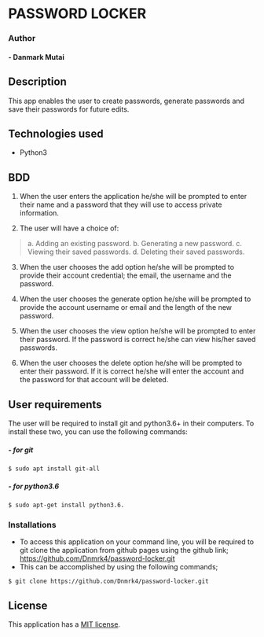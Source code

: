 # PASSWORD LOCKER

### Author

#### - Danmark Mutai

## Description

This app enables the user to create passwords, generate passwords and save their passwords for future edits.

## Technologies used

- Python3

## BDD

1. When the user enters the application he/she will be prompted to enter their name and a password that they will use to access private information.

2. The user will have a choice of:
>a. Adding an existing password.
>b. Generating a new password.
>c. Viewing their saved passwords.
>d. Deleting their saved passwords.

3. When the user chooses the add option he/she will be prompted to provide their account credential; the email, the username and the password.

4. When the user chooses the generate option he/she will be prompted to provide the account username or email and the length of the new password.

5. When the user chooses the view option he/she will be prompted to enter their password. If the password is correct he/she can view his/her saved passwords.

6. When the user chooses the delete option he/she will be prompted to enter their password. If it is correct he/she will enter the account and the password for that account will be deleted.

## User requirements

The user will be required to install git and python3.6+ in their computers. To install these two, you can use the following commands:

##### - for git
```
$ sudo apt install git-all
```

##### - for python3.6
```
$ sudo apt-get install python3.6.
```

### Installations
- To access this application on your command line, you will be required to git clone the application from github pages using the github link; https://github.com/Dnmrk4/password-locker.git
- This can be accomplished by using the following commands;
```
$ git clone https://github.com/Dnmrk4/password-locker.git
```

## License

This application has a [MIT license](/LICENSE).
